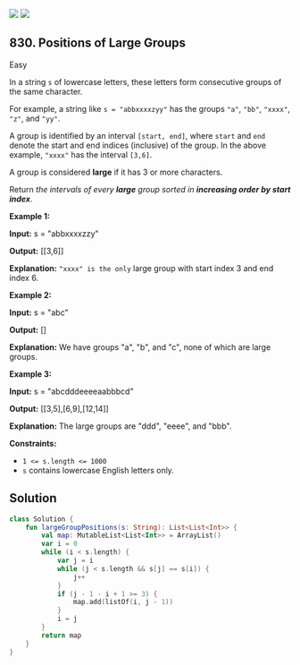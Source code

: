 [![](https://img.shields.io/github/stars/javadev/LeetCode-in-Kotlin?label=Stars&style=flat-square)](https://github.com/javadev/LeetCode-in-Kotlin)
[![](https://img.shields.io/github/forks/javadev/LeetCode-in-Kotlin?label=Fork%20me%20on%20GitHub%20&style=flat-square)](https://github.com/javadev/LeetCode-in-Kotlin/fork)

## 830\. Positions of Large Groups

Easy

In a string `s` of lowercase letters, these letters form consecutive groups of the same character.

For example, a string like `s = "abbxxxxzyy"` has the groups `"a"`, `"bb"`, `"xxxx"`, `"z"`, and `"yy"`.

A group is identified by an interval `[start, end]`, where `start` and `end` denote the start and end indices (inclusive) of the group. In the above example, `"xxxx"` has the interval `[3,6]`.

A group is considered **large** if it has 3 or more characters.

Return _the intervals of every **large** group sorted in **increasing order by start index**_.

**Example 1:**

**Input:** s = "abbxxxxzzy"

**Output:** [[3,6]]

**Explanation:** `"xxxx" is the only` large group with start index 3 and end index 6.

**Example 2:**

**Input:** s = "abc"

**Output:** []

**Explanation:** We have groups "a", "b", and "c", none of which are large groups.

**Example 3:**

**Input:** s = "abcdddeeeeaabbbcd"

**Output:** [[3,5],[6,9],[12,14]]

**Explanation:** The large groups are "ddd", "eeee", and "bbb".

**Constraints:**

*   `1 <= s.length <= 1000`
*   `s` contains lowercase English letters only.

## Solution

```kotlin
class Solution {
    fun largeGroupPositions(s: String): List<List<Int>> {
        val map: MutableList<List<Int>> = ArrayList()
        var i = 0
        while (i < s.length) {
            var j = i
            while (j < s.length && s[j] == s[i]) {
                j++
            }
            if (j - 1 - i + 1 >= 3) {
                map.add(listOf(i, j - 1))
            }
            i = j
        }
        return map
    }
}
```